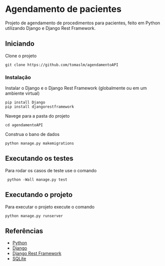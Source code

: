 # Agendamento de pacientes

Projeto de agendamento de procedimentos para pacientes, feito em Python utilizando Django e Django Rest Framework.

## Iniciando
Clone o projeto 

```
git clone https://github.com/tomaslm/agendamentoAPI
```

### Instalação

Instalar o Django e o Django Rest Framework (globalmente ou em um ambiente virtual)

```
pip install Django
pip install djangorestframework
```

Navege para a pasta do projeto

```
cd agendamentoAPI
```

Construa o bano de dados

```
python manage.py makemigrations 
```

## Executando os testes

Para rodar os casos de teste use o comando

```
 python -Wall manage.py test
```

## Executando o projeto

Para executar o projeto execute o comando

```
python manage.py runserver 
```

## Referências

* [Python](https://www.python.org/) 
* [Django](https://www.djangoproject.com/) 
* [Django Rest Framework](http://www.django-rest-framework.org/) 
* [SQLite](https://www.sqlite.org/) 

